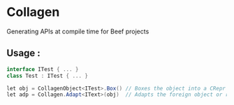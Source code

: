 # Collagen
 Generating APIs at compile time for Beef projects

## Usage :
```c#
interface ITest { ... }
class Test : ITest { ... }

let obj = CollagenObject<ITest>.Box() // Boxes the object into a CRepr struct
let adp = Collagen.Adapt<IText>(obj)  // Adapts the foreign object or returns the Beef object
```